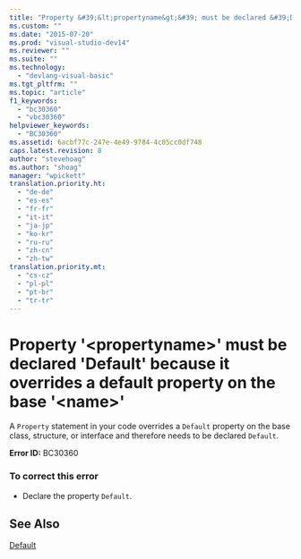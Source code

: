 ```yaml
---
title: "Property &#39;&lt;propertyname&gt;&#39; must be declared &#39;Default&#39; because it overrides a default property on the base &#39;&lt;name&gt;&#39; | Microsoft Docs"
ms.custom: ""
ms.date: "2015-07-20"
ms.prod: "visual-studio-dev14"
ms.reviewer: ""
ms.suite: ""
ms.technology: 
  - "devlang-visual-basic"
ms.tgt_pltfrm: ""
ms.topic: "article"
f1_keywords: 
  - "bc30360"
  - "vbc30360"
helpviewer_keywords: 
  - "BC30360"
ms.assetid: 6acbf77c-247e-4e49-9784-4c05cc0df748
caps.latest.revision: 8
author: "stevehoag"
ms.author: "shoag"
manager: "wpickett"
translation.priority.ht: 
  - "de-de"
  - "es-es"
  - "fr-fr"
  - "it-it"
  - "ja-jp"
  - "ko-kr"
  - "ru-ru"
  - "zh-cn"
  - "zh-tw"
translation.priority.mt: 
  - "cs-cz"
  - "pl-pl"
  - "pt-br"
  - "tr-tr"
---
```

# Property &#39;&lt;propertyname&gt;&#39; must be declared &#39;Default&#39; because it overrides a default property on the base &#39;&lt;name&gt;&#39;
A `Property` statement in your code overrides a `Default` property on the base class, structure, or interface and therefore needs to be declared `Default`.  
  
 **Error ID:** BC30360  
  
### To correct this error  
  
-   Declare the property `Default`.  
  
## See Also  
 [Default](/dotnet/visual-basic/language-reference/modifiers/default)
